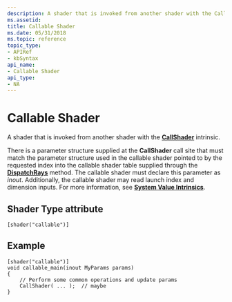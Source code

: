 ```yaml
---
description: A shader that is invoked from another shader with the CallShader intrinsic.
ms.assetid: 
title: Callable Shader
ms.date: 05/31/2018
ms.topic: reference
topic_type: 
- APIRef
- kbSyntax
api_name: 
- Callable Shader
api_type: 
- NA
---
```


# Callable Shader

A shader that is invoked from another shader with the [**CallShader**](callshader-function.md) intrinsic.

There is a parameter structure supplied at the **CallShader** call site that must match the parameter structure used in the callable shader pointed to by the requested index into the callable shader table supplied through the [**DispatchRays**](/windows/desktop/api/d3d12/nf-d3d12-id3d12graphicscommandlist4-dispatchrays) method.  The callable shader must declare this parameter as *inout*.  Additionally, the callable shader may read launch index and dimension inputs. For more information, see [**System Value Intrinsics**](direct3d-12-raytracing-hlsl-system-value-intrinsics.md). 


## Shader Type attribute


```
[shader("callable")]
```



## Example

```
[shader("callable")]
void callable_main(inout MyParams params)
{
    // Perform some common operations and update params
    CallShader( ... );	// maybe
}

```

 

 




